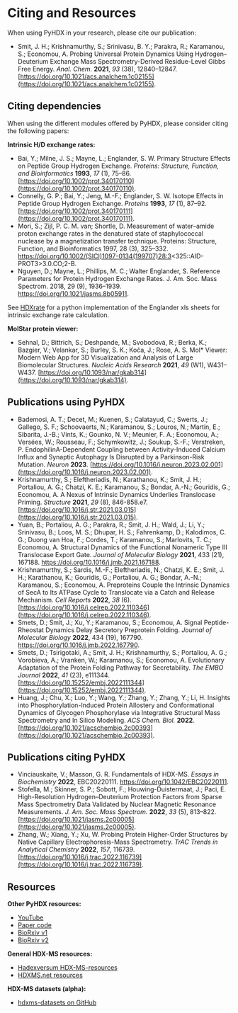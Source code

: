 # Citing and Resources  

When using PyHDX in your research, please cite our publication:  
  
- Smit, J. H.; Krishnamurthy, S.; Srinivasu, B. Y.; Parakra, R.; Karamanou, S.; Economou, A. Probing Universal Protein Dynamics Using Hydrogen–Deuterium Exchange Mass Spectrometry-Derived Residue-Level Gibbs Free Energy. _Anal. Chem._ **2021**, _93_ (38), 12840–12847. [https://doi.org/10.1021/acs.analchem.1c02155](https://doi.org/10.1021/acs.analchem.1c02155).  
  
## Citing dependencies  
  
When using the different modules offered by PyHDX, please consider citing the following papers:

**Intrinsic H/D exchange rates:**

- Bai, Y.; Milne, J. S.; Mayne, L.; Englander, S. W. Primary Structure Effects on Peptide Group Hydrogen Exchange. _Proteins: Structure, Function, and Bioinformatics_ **1993**, _17_ (1), 75–86. [https://doi.org/10.1002/prot.340170110](https://doi.org/10.1002/prot.340170110).
- Connelly, G. P.; Bai, Y.; Jeng, M.-F.; Englander, S. W. Isotope Effects in Peptide Group Hydrogen Exchange. _Proteins_ **1993**, _17_ (1), 87–92. [https://doi.org/10.1002/prot.340170111](https://doi.org/10.1002/prot.340170111).
- Mori, S.; Zijl, P. C. M. van; Shortle, D. Measurement of water–amide proton exchange rates in the denatured state of staphylococcal nuclease by a magnetization transfer technique. Proteins: Structure, Function, and Bioinformatics 1997, 28 (3), 325–332. https://doi.org/10.1002/(SICI)1097-0134(199707)28:3<325::AID-PROT3>3.0.CO;2-B.
- Nguyen, D.; Mayne, L.; Phillips, M. C.; Walter Englander, S. Reference Parameters for Protein Hydrogen Exchange Rates. J. Am. Soc. Mass Spectrom. 2018, 29 (9), 1936–1939. https://doi.org/10.1021/jasms.8b05911.

See [HDXrate](https://github.com/Jhsmit/HDXrate) for a python implementation of the Englander xls sheets for intrinsic exchange rate calculation.

**MolStar protein viewer:**

- Sehnal, D.; Bittrich, S.; Deshpande, M.; Svobodová, R.; Berka, K.; Bazgier, V.; Velankar, S.; Burley, S. K.; Koča, J.; Rose, A. S. Mol* Viewer: Modern Web App for 3D Visualization and Analysis of Large Biomolecular Structures. _Nucleic Acids Research_ **2021**, _49_ (W1), W431–W437. [https://doi.org/10.1093/nar/gkab314](https://doi.org/10.1093/nar/gkab314).

## Publications using PyHDX  

- Bademosi, A. T.; Decet, M.; Kuenen, S.; Calatayud, C.; Swerts, J.; Gallego, S. F.; Schoovaerts, N.; Karamanou, S.; Louros, N.; Martin, E.; Sibarita, J.-B.; Vints, K.; Gounko, N. V.; Meunier, F. A.; Economou, A.; Versées, W.; Rousseau, F.; Schymkowitz, J.; Soukup, S.-F.; Verstreken, P. EndophilinA-Dependent Coupling between Activity-Induced Calcium Influx and Synaptic Autophagy Is Disrupted by a Parkinson-Risk Mutation. _Neuron_ **2023**. [https://doi.org/10.1016/j.neuron.2023.02.001](https://doi.org/10.1016/j.neuron.2023.02.001).
- Krishnamurthy, S.; Eleftheriadis, N.; Karathanou, K.; Smit, J. H.; Portaliou, A. G.; Chatzi, K. E.; Karamanou, S.; Bondar, A.-N.; Gouridis, G.; Economou, A. A Nexus of Intrinsic Dynamics Underlies Translocase Priming. _Structure_ **2021**, _29_ (8), 846-858.e7. [https://doi.org/10.1016/j.str.2021.03.015](https://doi.org/10.1016/j.str.2021.03.015).
- Yuan, B.; Portaliou, A. G.; Parakra, R.; Smit, J. H.; Wald, J.; Li, Y.; Srinivasu, B.; Loos, M. S.; Dhupar, H. S.; Fahrenkamp, D.; Kalodimos, C. G.; Duong van Hoa, F.; Cordes, T.; Karamanou, S.; Marlovits, T. C.; Economou, A. Structural Dynamics of the Functional Nonameric Type III Translocase Export Gate. *Journal of Molecular Biology* **2021**, 433 (21), 167188. https://doi.org/10.1016/j.jmb.2021.167188.
- Krishnamurthy, S.; Sardis, M.-F.; Eleftheriadis, N.; Chatzi, K. E.; Smit, J. H.; Karathanou, K.; Gouridis, G.; Portaliou, A. G.; Bondar, A.-N.; Karamanou, S.; Economou, A. Preproteins Couple the Intrinsic Dynamics of SecA to Its ATPase Cycle to Translocate via a Catch and Release Mechanism. _Cell Reports_ **2022**, _38_ (6). [https://doi.org/10.1016/j.celrep.2022.110346](https://doi.org/10.1016/j.celrep.2022.110346).
- Smets, D.; Smit, J.; Xu, Y.; Karamanou, S.; Economou, A. Signal Peptide-Rheostat Dynamics Delay Secretory Preprotein Folding. *Journal of Molecular Biology* **2022**, 434 (19), 167790. https://doi.org/10.1016/j.jmb.2022.167790.
- Smets, D.; Tsirigotaki, A.; Smit, J. H.; Krishnamurthy, S.; Portaliou, A. G.; Vorobieva, A.; Vranken, W.; Karamanou, S.; Economou, A. Evolutionary Adaptation of the Protein Folding Pathway for Secretability. _The EMBO Journal_ **2022**, _41_ (23), e111344. [https://doi.org/10.15252/embj.2022111344](https://doi.org/10.15252/embj.2022111344).
- Huang, J.; Chu, X.; Luo, Y.; Wang, Y.; Zhang, Y.; Zhang, Y.; Li, H. Insights into Phosphorylation-Induced Protein Allostery and Conformational Dynamics of Glycogen Phosphorylase via Integrative Structural Mass Spectrometry and In Silico Modeling. _ACS Chem. Biol._ **2022**. [https://doi.org/10.1021/acschembio.2c00393](https://doi.org/10.1021/acschembio.2c00393).

## Publications citing PyHDX

- Vinciauskaite, V.; Masson, G. R. Fundamentals of HDX-MS. *Essays in Biochemistry* **2022**, EBC20220111. https://doi.org/10.1042/EBC20220111.
- Stofella, M.; Skinner, S. P.; Sobott, F.; Houwing-Duistermaat, J.; Paci, E. High-Resolution Hydrogen–Deuterium Protection Factors from Sparse Mass Spectrometry Data Validated by Nuclear Magnetic Resonance Measurements. _J. Am. Soc. Mass Spectrom._ **2022**, _33_ (5), 813–822. [https://doi.org/10.1021/jasms.2c00005](https://doi.org/10.1021/jasms.2c00005).
- Zhang, W.; Xiang, Y.; Xu, W. Probing Protein Higher-Order Structures by Native Capillary Electrophoresis-Mass Spectrometry. _TrAC Trends in Analytical Chemistry_ **2022**, _157_, 116739. [https://doi.org/10.1016/j.trac.2022.116739](https://doi.org/10.1016/j.trac.2022.116739).

## Resources  

**Other PyHDX resources:**

- [YouTube](https://www.youtube.com/channel/UCTro6Iv1BhvjUPYZNu5TJWg)
- [Paper code](https://github.com/Jhsmit/PyHDX-paper)
- [BioRxiv v1](https://www.biorxiv.org/content/10.1101/2020.09.30.320887v1)  
- [BioRxiv v2](https://www.biorxiv.org/content/10.1101/2020.09.30.320887v2)

**General HDX-MS resources:**
  
- [Hadexversum HDX-MS-resources](https://github.com/hadexversum/HDX-MS-resources)  
- [HDXMS.net resources](http://hdxms.net/resources/)
  
**HDX-MS datasets (alpha):**

- [hdxms-datasets on GitHub](https://github.com/Jhsmit/hdxms-datasets)

